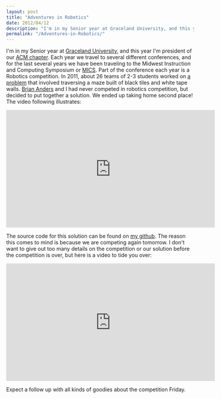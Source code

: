 ```yaml
--- 
layout: post
title: "Adventures in Robotics"
date: 2012/04/12
description: "I'm in my Senior year at Graceland University, and this year I'm president of our ACM chapter. Each year we travel to several different conferences, and for the last several years we have been traveling to the Midwest Instruction"
permalink: "/Adventures-in-Robotics/"
---
```


I'm in my Senior year at [Graceland University](http://graceland.edu/), and this year I'm president of our [ACM chapter](http://csit.graceland.edu/acm/acm.html). Each year we travel to several different conferences, and for the last several years we have been traveling to the Midwest Instruction and Computing Symposium or [MICS](http://www.micsymposium.org/). Part of the conference each year is a Robotics competition. In 2011, about 26 teams of 2-3 students worked on [a problem](http://www2.css.edu/mics/RoboMazeMICS_2011.pdf) that involved traversing a maze built of black tiles and white tape walls. [Brian Anders](http://personal.graceland.edu/~bsanders/) and I had never competed in robotics competition, but decided to put together a solution. We ended up taking home second place! The video following illustrates:

<div class="youtube">
	<iframe src="http://www.youtube.com/embed/X8ftqeZnook?rel=0" frameborder="0" width="560" height="315"> </iframe>
</div>

The source code for this solution can be found on [my github](https://github.com/alexcash/Robotics-Solutions). The reason this comes to mind is because we are competing again tomorrow. I don't want to give out too many details on the competition or our solution before the competition is over, but here is a video to tide you over:

<div class="youtube">
	<iframe src="http://www.youtube.com/embed/Ln_6duaCqnI?rel=0" frameborder="0" width="560" height="315"> </iframe>
</div>

Expect a follow up with all kinds of goodies about the competition Friday.